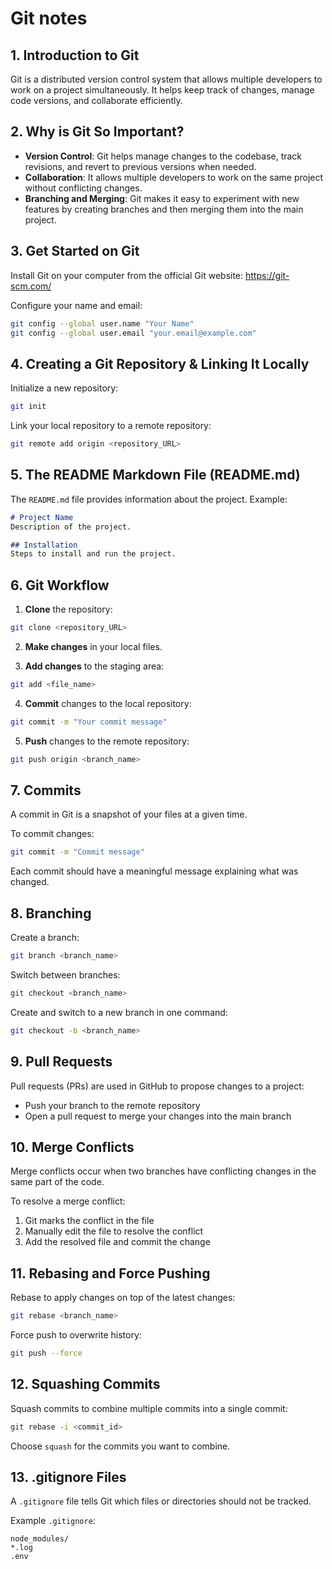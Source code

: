 # Git notes

## 1. Introduction to Git

Git is a distributed version control system that allows multiple developers to work on a project simultaneously. It helps keep track of changes, manage code versions, and collaborate efficiently.

## 2. Why is Git So Important?

- **Version Control**: Git helps manage changes to the codebase, track revisions, and revert to previous versions when needed.
- **Collaboration**: It allows multiple developers to work on the same project without conflicting changes.
- **Branching and Merging**: Git makes it easy to experiment with new features by creating branches and then merging them into the main project.

## 3. Get Started on Git

Install Git on your computer from the official Git website: https://git-scm.com/

Configure your name and email:
```bash
git config --global user.name "Your Name"
git config --global user.email "your.email@example.com"
```

## 4. Creating a Git Repository & Linking It Locally

Initialize a new repository:
```bash
git init
```

Link your local repository to a remote repository:
```bash
git remote add origin <repository_URL>
```

## 5. The README Markdown File (README.md)

The `README.md` file provides information about the project. Example:
```markdown
# Project Name
Description of the project.

## Installation
Steps to install and run the project.
```

## 6. Git Workflow

1. **Clone** the repository:
```bash
git clone <repository_URL>
```

2. **Make changes** in your local files.

3. **Add changes** to the staging area:
```bash
git add <file_name>
```

4. **Commit** changes to the local repository:
```bash
git commit -m "Your commit message"
```

5. **Push** changes to the remote repository:
```bash
git push origin <branch_name>
```

## 7. Commits

A commit in Git is a snapshot of your files at a given time.

To commit changes:
```bash
git commit -m "Commit message"
```
Each commit should have a meaningful message explaining what was changed.

## 8. Branching

Create a branch:
```bash
git branch <branch_name>
```

Switch between branches:
```bash
git checkout <branch_name>
```

Create and switch to a new branch in one command:
```bash
git checkout -b <branch_name>
```

## 9. Pull Requests

Pull requests (PRs) are used in GitHub to propose changes to a project:
- Push your branch to the remote repository
- Open a pull request to merge your changes into the main branch

## 10. Merge Conflicts

Merge conflicts occur when two branches have conflicting changes in the same part of the code.

To resolve a merge conflict:
1. Git marks the conflict in the file
2. Manually edit the file to resolve the conflict
3. Add the resolved file and commit the change

## 11. Rebasing and Force Pushing

Rebase to apply changes on top of the latest changes:
```bash
git rebase <branch_name>
```

Force push to overwrite history:
```bash
git push --force
```

## 12. Squashing Commits

Squash commits to combine multiple commits into a single commit:
```bash
git rebase -i <commit_id>
```
Choose `squash` for the commits you want to combine.

## 13. .gitignore Files

A `.gitignore` file tells Git which files or directories should not be tracked.

Example `.gitignore`:
```
node_modules/
*.log
.env
```
